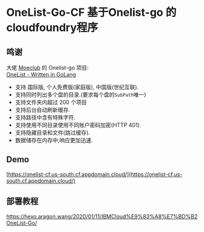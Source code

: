 # OneList-Go-CF  基于Onelist-go 的cloudfoundry程序

## 鸣谢
 大佬 [Moeclub](https://github.com/MoeClub) 的 Onelist-go 项目:<br>
 [OneList - Written in GoLang](https://github.com/MoeClub/OneList/tree/master/Rewrite)<br>

- 支持 国际版, 个人免费版(家庭版), 中国版(世纪互联).
- 支持同时列出多个盘的目录.(要求每个盘的`SubPath`唯一)
- 支持文件夹内超过 200 个项目
- 支持后台自动刷新缓存.
- 支持路径中含有特殊字符.
- 支持使用不同目录使用不同账户密码加密(HTTP 401).
- 支持隐藏目录和文件(跳过缓存).
- 数据储存在内存中,响应更加迅速.

## Demo
[https://onelist-cf.us-south.cf.appdomain.cloud/](https://onelist-cf.us-south.cf.appdomain.cloud/)

## 部署教程
https://hexo.aragon.wang/2020/01/11/IBMCloud%E9%83%A8%E7%BD%B2OneList-Go/

